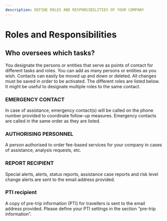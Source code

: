 ```yaml
---
description: DEFINE ROLES AND RESPONSIBILITIES OF YOUR COMPANY
---
```


# Roles and Responsibilities

## Who oversees which tasks?

You designate the persons or entities that serve as points of contact for different tasks and roles. You can add as many persons or entities as you wish. Contacts can easily be moved up and down or deleted. All changes must be saved in order to be activated. The different roles are listed below. It might be useful to designate multiple roles to the same contact.

### EMERGENCY CONTACT

In case of assistance, emergency contact\(s\) will be called on the phone number provided to coordinate follow-up measures. Emergency contacts are called in the same order as they are listed.

### AUTHORISING PERSONNEL

A person authorised to order fee-based services for your company in cases of assistance, analysis requests, etc.

### REPORT RECIPIENT

Special alerts, alerts, status reports, assistance case reports and risk level change alerts are sent to the email address provided.

### PTI recipient

A copy of pre-trip information \(PTI\) for travellers is sent to the email address provided. Please define your PTI settings in the section “pre-trip information”.

